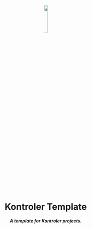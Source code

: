 <div align="center">
<img src="https://imgur.com/xPygSgY.png" align="center" width="15%" alt="">

# Kontroler Template

**_A template for Kontroler projects._**

</div>
